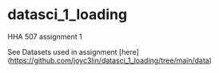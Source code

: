 # datasci_1_loading
HHA 507 assignment 1

See Datasets used in assignment [here] (https://github.com/joyc3lin/datasci_1_loading/tree/main/data)
